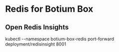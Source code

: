 # Redis for Botium Box

## Open Redis Insights

kubectl --namespace botium-box-redis port-forward deployment/redisinsight 8001
